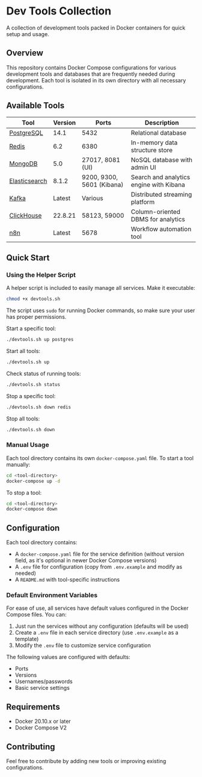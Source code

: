 # Dev Tools Collection

A collection of development tools packed in Docker containers for quick setup and usage.

## Overview

This repository contains Docker Compose configurations for various development tools and databases that are frequently needed during development. Each tool is isolated in its own directory with all necessary configurations.

## Available Tools

| Tool | Version | Ports | Description |
|------|---------|-------|-------------|
| [PostgreSQL](./postgres/) | 14.1 | 5432 | Relational database |
| [Redis](./redis/) | 6.2 | 6380 | In-memory data structure store |
| [MongoDB](./mongodb/) | 5.0 | 27017, 8081 (UI) | NoSQL database with admin UI |
| [Elasticsearch](./elasticsearch/) | 8.1.2 | 9200, 9300, 5601 (Kibana) | Search and analytics engine with Kibana |
| [Kafka](./kafka/) | Latest | Various | Distributed streaming platform |
| [ClickHouse](./clickhouse/) | 22.8.21 | 58123, 59000 | Column-oriented DBMS for analytics |
| [n8n](./n8n/) | Latest | 5678 | Workflow automation tool |

## Quick Start

### Using the Helper Script

A helper script is included to easily manage all services. Make it executable:

```bash
chmod +x devtools.sh
```

The script uses `sudo` for running Docker commands, so make sure your user has proper permissions.

Start a specific tool:
```bash
./devtools.sh up postgres
```

Start all tools:
```bash
./devtools.sh up
```

Check status of running tools:
```bash
./devtools.sh status
```

Stop a specific tool:
```bash
./devtools.sh down redis
```

Stop all tools:
```bash
./devtools.sh down
```

### Manual Usage

Each tool directory contains its own `docker-compose.yaml` file. To start a tool manually:

```bash
cd <tool-directory>
docker-compose up -d
```

To stop a tool:

```bash
cd <tool-directory>
docker-compose down
```

## Configuration

Each tool directory contains:
- A `docker-compose.yaml` file for the service definition (without version field, as it's optional in newer Docker Compose versions)
- A `.env` file for configuration (copy from `.env.example` and modify as needed)
- A `README.md` with tool-specific instructions

### Default Environment Variables

For ease of use, all services have default values configured in the Docker Compose files. You can:
1. Just run the services without any configuration (defaults will be used)
2. Create a `.env` file in each service directory (use `.env.example` as a template)
3. Modify the `.env` file to customize service configuration

The following values are configured with defaults:
- Ports
- Versions
- Usernames/passwords
- Basic service settings

## Requirements

- Docker 20.10.x or later
- Docker Compose V2

## Contributing

Feel free to contribute by adding new tools or improving existing configurations.
